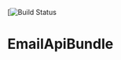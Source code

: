 [![Build Status](https://travis-ci.org/monteiro/EmailApiBundle.svg?branch=master)

# EmailApiBundle

